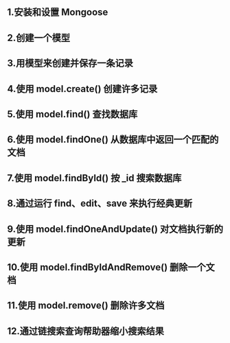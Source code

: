 ## 1.安装和设置 Mongoose
## 2.创建一个模型
## 3.用模型来创建并保存一条记录
## 4.使用 model.create() 创建许多记录
## 5.使用 model.find() 查找数据库
## 6.使用 model.findOne() 从数据库中返回一个匹配的文档
## 7.使用 model.findById() 按 _id 搜索数据库
## 8.通过运行 find、edit、save 来执行经典更新
## 9.使用 model.findOneAndUpdate() 对文档执行新的更新
## 10.使用 model.findByIdAndRemove() 删除一个文档
## 11.使用 model.remove() 删除许多文档
## 12.通过链搜索查询帮助器缩小搜索结果
